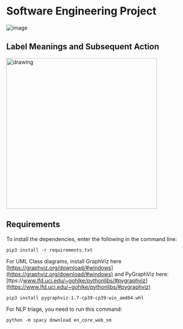 # Software Engineering Project

![image](https://user-images.githubusercontent.com/9071916/137142960-7c73792d-1f53-49b4-8465-fed65afa0ca5.png)

## Label Meanings and Subsequent Action
<img src="https://user-images.githubusercontent.com/9071916/139027017-9f656e03-b6a8-4fc8-9f76-91c03c08dde9.png" alt="drawing" style="height:400px;"/>

<!--img src="https://user-images.githubusercontent.com/9071916/135711957-134bc056-5b83-4ff7-97ae-7a82ae7547ad.png" alt="drawing" style="width:200px;"/-->

## Requirements
To install the dependencies, enter the following in the command line:
```
pip3 install -r requirements.txt
```
For UML Class diagrams, install GraphViz here [https://graphviz.org/download/#windows](https://graphviz.org/download/#windows) and PyGraphViz here: [ttps://www.lfd.uci.edu/~gohlke/pythonlibs/#pygraphviz](https://www.lfd.uci.edu/~gohlke/pythonlibs/#pygraphviz)
```
pip3 install pygraphviz‑1.7‑cp39‑cp39‑win_amd64.whl
```
For NLP triage, you need to run this command:
```
python -m spacy download en_core_web_sm
```
